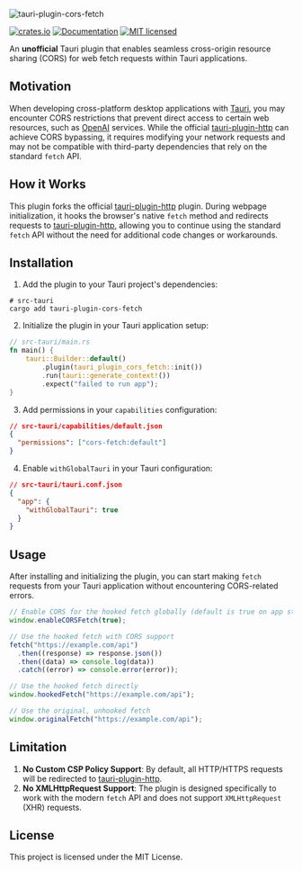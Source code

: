 ![tauri-plugin-cors-fetch](https://github.com/idootop/tauri-plugin-cors-fetch/raw/main/banner.png)

[![crates.io](https://img.shields.io/crates/v/tauri-plugin-cors-fetch.svg)](https://crates.io/crates/tauri-plugin-cors-fetch)
[![Documentation](https://docs.rs/tauri-plugin-cors-fetch/badge.svg)](https://docs.rs/tauri-plugin-cors-fetch)
[![MIT licensed](https://img.shields.io/crates/l/tauri-plugin-cors-fetch.svg)](./LICENSE)

An **unofficial** Tauri plugin that enables seamless cross-origin resource sharing (CORS) for web fetch requests within Tauri applications.

## Motivation

When developing cross-platform desktop applications with [Tauri](https://tauri.app), you may encounter CORS restrictions that prevent direct access to certain web resources, such as [OpenAI](https://openai.com/product) services. While the official [tauri-plugin-http](https://docs.rs/crate/tauri-plugin-http) can achieve CORS bypassing, it requires modifying your network requests and may not be compatible with third-party dependencies that rely on the standard `fetch` API.

## How it Works

This plugin forks the official [tauri-plugin-http](https://docs.rs/crate/tauri-plugin-http) plugin. During webpage initialization, it hooks the browser's native `fetch` method and redirects requests to [tauri-plugin-http](https://docs.rs/crate/tauri-plugin-http), allowing you to continue using the standard `fetch` API without the need for additional code changes or workarounds.

## Installation

1. Add the plugin to your Tauri project's dependencies:

```shell
# src-tauri
cargo add tauri-plugin-cors-fetch
```

2. Initialize the plugin in your Tauri application setup:

```rust
// src-tauri/main.rs
fn main() {
    tauri::Builder::default()
        .plugin(tauri_plugin_cors_fetch::init())
        .run(tauri::generate_context!())
        .expect("failed to run app");
}
```

3. Add permissions in your `capabilities` configuration:

```json
// src-tauri/capabilities/default.json
{
  "permissions": ["cors-fetch:default"]
}
```

4. Enable `withGlobalTauri` in your Tauri configuration:

```json
// src-tauri/tauri.conf.json
{
  "app": {
    "withGlobalTauri": true
  }
}
```

## Usage

After installing and initializing the plugin, you can start making `fetch` requests from your Tauri application without encountering CORS-related errors.

```javascript
// Enable CORS for the hooked fetch globally (default is true on app start)
window.enableCORSFetch(true);

// Use the hooked fetch with CORS support
fetch("https://example.com/api")
  .then((response) => response.json())
  .then((data) => console.log(data))
  .catch((error) => console.error(error));

// Use the hooked fetch directly
window.hookedFetch("https://example.com/api");

// Use the original, unhooked fetch
window.originalFetch("https://example.com/api");
```

## Limitation

1. **No Custom CSP Policy Support**: By default, all HTTP/HTTPS requests will be redirected to [tauri-plugin-http](https://docs.rs/crate/tauri-plugin-http).
2. **No XMLHttpRequest Support**: The plugin is designed specifically to work with the modern `fetch` API and does not support `XMLHttpRequest` (XHR) requests.

## License

This project is licensed under the MIT License.
